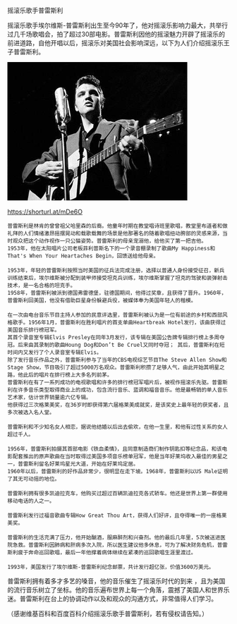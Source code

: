 摇滚乐歌手普雷斯利


摇滚乐歌手埃尔维斯-普雷斯利出生至今90年了，他对摇滚乐影响力最大，共举行过几千场歌唱会，拍了超过30部电影。普雷斯利因他的摇滚魅力开辟了摇滚乐的前进道路，自他开唱以后，摇滚乐对美国社会影响深远，以下为人们介绍摇滚乐王子普雷斯利。


![摇滚乐歌手普雷斯利](https://github.com/ywangnccu/ywang/blob/main/images/ELVIS_PRESLEY.jpg)

https://shorturl.at/mDe6O

    普雷斯利是林肯的曾曾祖父哈里森的后裔。他童年时期在教堂唱诗班里歌唱，教堂里布道者和做礼拜的人们情绪激昂摇摆晃动和载歌载舞的场景是他那著名的随着歌唱扭动胯部的灵感来源，当时观众把这个动作视作一只公猫姿势。普雷斯利的母亲宠溺他，给他买了第一把吉他。
    1953年，他在太阳唱片公司老板菲利普斯名下的一个录音棚录制了歌曲My Happiness和That's When Your Heartaches Begin，回馈送给他母亲。

    1953年，年轻的普雷斯利按照当时美国的征兵法完成注册，选择以普通人身份接受征召，新兵训练结束后，埃尔维斯被分配到装甲师接受坦克兵训练，埃尔维斯掌握了坦克的驾驶和装弹射击技术，是一名合格的坦克手。
    1958年，普雷斯利被派到德国弗雷德堡，驻德国期间，他得过奖章，且获得了晋升。1960年，普雷斯利回美国，他没有借助巨星身份躲避兵役，被媒体奉为美国年轻人的楷模。

    在一次由电台音乐节目主持人参加的民意评选里，普雷斯利被认为是一位有前途的乡村和西部风格歌手。1956年1月，普雷斯利在胜利唱片的首支单曲Heartbreak Hotel发行，该曲获得过美国音乐排行榜冠军。
    其首个录音室专辑Elvis Presley在同年3月发行，该专辑在美国公告牌专辑排行榜上多周夺冠。后来由其录制的歌曲Houng Dog和Don’t Be Cruel又同时夺冠； 其后，普雷斯利在短时间内又发行了个人录音室专辑Elvis。
    除了发行音乐作品之外，普雷斯利参与了当年的CBS电视综艺节目The Steve Allen Show和Stage Show，节目吸引了超过5000万名观众。普雷斯利积攒了足够人气，由此开始其明星之路，他此后的唱片在排行榜上大多名列前茅。
    普雷斯利在有了一系列成功的电视歌唱和许多的排行榜冠军唱片后，被视作摇滚乐先驱。普雷斯利在许多音乐类型取得商业上的成功，包含流行音乐、蓝调和福音音乐。他是最畅销的单人音乐艺术家，估计世界销量逾六亿专辑。
    他获得过三次格莱美奖，在36岁时即获得第六届格莱美成就奖，是该奖史上最年轻的获奖者，且多次被选入名人堂。

    普雷斯利和不少知名女人相恋，据说他结婚以后出去偷欢，在他一生里，和他有过性关系的女人超过千人。

    1956年，普雷斯利拍摄其首部电影《铁血柔情》，且同意制造商们制作钥匙扣等纪念品，和该电影配套推出的原声歌曲在当时取得过美国多项音乐榜单冠军，他是当年好莱坞收入最佳的男星之一，普雷斯利留名好莱坞星光大道，开始在好莱坞定居。
    1960年以后，普雷斯利的好作品非常少，很明显在走下坡。1968年，普雷斯利以US Male证明了其无可动摇的地位。

    普雷斯利拥有很多凯迪拉克车，他购买过超过百辆凯迪拉克各式轿车。他还是世界上第一群使用移动电话的人之一。

    普雷斯利发行过福音歌曲专辑How Great Thou Art，获得人们好评，且夺得唯一的一座格莱美奖。

    普雷斯利的生活充满了压力，他开始酗酒，服麻醉剂和兴奋剂。他的最后几年里，5次被送进医院急救。普雷斯利因肺病和肝病多次入院，所以医生建议他多休息，可为了解决财务危机，普雷斯利疲于奔命巡回歌唱，最后一年他撑着病体继续在紧凑的巡回歌唱生涯里渡过。

    1993年，美国发行了埃尔维斯-普雷斯利纪念邮票，共计发行超亿张，价值3600万美元。

普雷斯利拥有着多才多艺的嗓音，他的音乐催生了摇滚乐时代的到来 ，且为美国的流行音乐树立了坐标。他的音乐遍布世界上每一个角落，震撼了美国人和世界乐迷。普雷斯利在台上的协调动作以及和观众的沟通方式，非常值得人们学习。


（感谢维基百科和百度百科介绍摇滚乐歌手普雷斯利，若有侵权请告知。）
